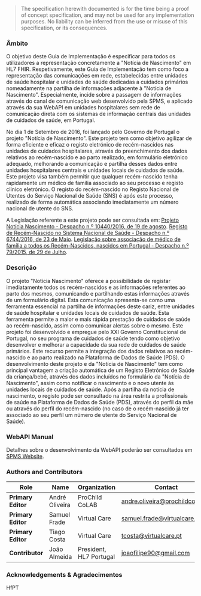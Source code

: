   <blockquote class="stu-note">
    <p>The specification herewith documented is for the time being a proof of concept specification, and may not be used for any implementation purposes. 
    No liability can be inferred from the use or misuse of this specification, or its consequences.</p>
  </blockquote>


### Âmbito

O objetivo deste Guia de Implementação é especificar para todos os utilizadores a representação concretamente a "Notícia de Nascimento" em HL7 FHIR.
Respetivamente, este Guia de Implementação tem como foco a representação das comunicações em rede, estabelecidas entre unidades de saúde hospitalar e unidades de saúde dedicadas a cuidados primários nomeadamente na partilha de informações adjacente à "Notícia de Nascimento". Especialmente, incide sobre a passagem de informações através do canal de comunicação web desenvolvido pela SPMS, e aplicado através da sua WebAPI em unidades hospitalares sem rede de comunicação direta com os sistemas de informação centrais das unidades de cuidados de saúde, em Portugal.

No dia 1 de Setembro de 2016, foi lançado pelo Governo de Portugal o projeto "Notícia de Nascimento". Este projeto tem como objetivo agilizar de forma eficiente e eficaz o registo eletrónico de recém-nascidos nas unidades de cuidados hospitalares, através do preenchimento dos dados relativos ao recém-nascido e ao parto realizado, em formulário eletrónico adequado, melhorando a comunicação e partilha desses dados entre unidades hospitalares centrais e unidades locais de cuidados de saúde. Este projeto visa também permitir que qualquer recém-nascido tenha rapidamente um médico de família associado ao seu processo e registo clinico eletrónico. O registo do recém-nascido no Registo Nacional de Utentes do Serviço Nacional de Saúde (SNS) é após este processo, realizado de forma automática associando imediatamente um número nacional de utente do SNS.

A Legislação referente a este projeto pode ser consultada em:
<a href="https://www.acss.min-saude.pt//wp-content/uploads/2016/12/Desp_10440_2016.pdf">Projeto Notícia Nascimento - Despacho n.º 10440/2016, de 19 de agosto</a>.
<a href="https://www.acss.min-saude.pt//wp-content/uploads/2016/12/despacho_6744_2016.pdf">Registo de Recém-Nascido no Sistema Nacional de Saúde - Despacho n.º 6744/2016, de 23 de Maio</a>.
<a href="https://www.acss.min-saude.pt//wp-content/uploads/2016/12/Lei_79_2015.pdf">Legislação sobre associação de médico de família a todos os Recém-Nascidos, nascidos em Portugal - Despacho n.º 79/2015, de 29 de Julho</a>.

### Descrição

O projeto "Notícia Nascimento" oferece a possibilidade de registar imediatamente todos os recém-nascidos e as informações referentes ao parto dos mesmos, comunicando e partilhando estas informações através de um formulário digital. Esta comunicação apresenta-se como uma ferramenta essencial na partilha de informações deste cariz, entre unidades de saúde hospitalar e unidades locais de cuidados de saúde. Esta ferramenta permite a maior e mais rápida prestação de cuidados de saúde ao recém-nascido, assim como comunicar alertas sobre o mesmo.
Este projeto foi desenvolvido e empregue pelo XXI Governo Constitucional de Portugal, no seu programa de cuidados de saúde tendo como objetivo desenvolver e melhorar a capacidade da sua rede de cuidados de saúde primários.
Este recurso permite a integração dos dados relativos ao recém-nascido e ao parto realizado na Plataforma de Dados de Saúde (PDS).
O desenvolvimento deste projeto e da "Notícia de Nascimento" tem como principal vantagem a criação automática de um Registo Eletrónico de Saúde da criança/bebé, através dos dados incluídos no formulário da "Notícia de Nascimento", assim como notificar o nascimento e o novo utente às unidades locais de cuidados de saúde. 
Após a partilha da notícia de nascimento, o registo pode ser consultado na área restrita a profissionais de saúde na Plataforma de Dados de Saúde (PDS), através do perfil da mãe ou através do perfil do recém-nascido (no caso de o recém-nascido já ter associado ao seu perfil um número de utente do Serviço Nacional de Saúde).


### WebAPI Manual

Detalhes sobre o desenvolvimento da WebAPI poderão ser consultados em <a href="https://spms.min-saude.pt/wp-content/uploads/2017/01/ET-PDS-WebAPI_v1.3.pdf">SPMS Website</a>.

### Authors and Contributors

| Role  | Name | Organization | Contact |
| --- | --- | --- | --- |
| **Primary Editor** | André Oliveira | ProChild CoLAB | andre.oliveira@prochildcolab.pt |
| **Primary Editor** | Samuel Frade | Virtual Care | samuel.frade@virtualcare.pt |
| **Primary Editor** | Tiago Costa | Virtual Care | tcosta@virtualcare.pt 
| **Contributor** | João Almeida | President, HL7 Portugal | joaofilipe90@gmail.com |

### Acknowledgements & Agradecimentos
HfPT 
